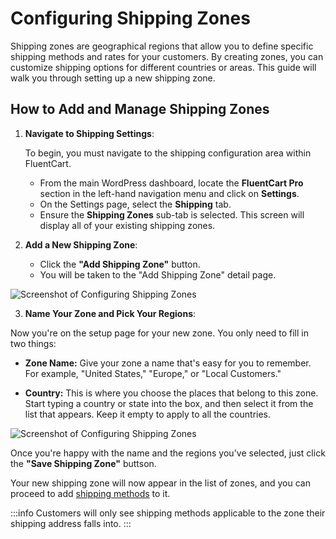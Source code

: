 # Configuring Shipping Zones

Shipping zones are geographical regions that allow you to define specific shipping methods and rates for your customers. By creating zones, you can customize shipping options for different countries or areas. This guide will walk you through setting up a new shipping zone.

## How to Add and Manage Shipping Zones

1.  **Navigate to Shipping Settings**:

    To begin, you must navigate to the shipping configuration area within FluentCart.

    * From the main WordPress dashboard, locate the **FluentCart Pro** section in the left-hand navigation menu and click on **Settings**.
    * On the Settings page, select the **Shipping** tab.
    * Ensure the **Shipping Zones** sub-tab is selected. This screen will display all of your existing shipping zones.


2.  **Add a New Shipping Zone**:
    * Click the **"Add Shipping Zone"** button.
    * You will be taken to the "Add Shipping Zone" detail page.

![Screenshot of Configuring Shipping Zones](/images/shipping/Configuring-Shipping-Zones/FluentCart-Shipping-Category-1.png)


3. **Name Your Zone and Pick Your Regions**:

Now you're on the setup page for your new zone. You only need to fill in two things:

* **Zone Name:** Give your zone a name that's easy for you to remember. For example, "United States," "Europe," or "Local Customers."

* **Country:** This is where you choose the places that belong to this zone. Start typing a country or state into the box, and then select it from the list that appears. Keep it empty to apply to all the countries.

![Screenshot of Configuring Shipping Zones](/images/shipping/Configuring-Shipping-Zones/FluentCart-Shipping-Category-2.png)

Once you're happy with the name and the regions you've selected, just click the **"Save Shipping Zone"** buttson.

Your new shipping zone will now appear in the list of zones, and you can proceed to add [shipping methods](/guide/shipping/setting-up-shipping-methods.md) to it.

:::info
Customers will only see shipping methods applicable to the zone their shipping address falls into.
:::



<!-- * FluentCart processes zones from top to bottom (most specific to least specific). If a customer's address matches multiple zones, the most specific one will apply. -->
